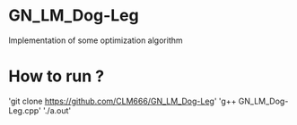 # GN_LM_Dog-Leg
Implementation of some optimization algorithm 

# How to run ?
'git clone https://github.com/CLM666/GN_LM_Dog-Leg'
'g++ GN_LM_Dog-Leg.cpp'
'./a.out'
